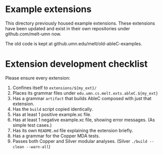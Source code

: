 Example extensions
==================

This directory previously housed example extensions. These extensions have been
updated and exist in their own repositories under github.com/melt-umn now. 

The old code is kept at github.umn.edu/melt/old-ableC-examples.



Extension development checklist
===============================

Please ensure every extension:

1. Confines itself to `extensions/${my_ext}/`
2. Places its grammar files under `edu.umn.cs.melt.exts.ableC.${my_ext}`
3. Has a grammar `artifact` that builds AbleC composed with just that extension.
4. Has the `build` script copied identically.
5. Has at least 1 positive example.xc file.
6. Has at least 1 negative example.xc file, showing error messages. (As simple test cases.)
7. Has its own `README.md` file explaining the extension briefly.
8. Has a grammar for the Copper MDA tests.
9. Passes both Copper and Silver modular analyses. (Silver `./build --clean --warn-all`)

